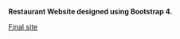 __Restaurant Website designed using Bootstrap 4.__

[Final site](https://deepakchauhan22.github.io/bootstrap4/dist/index.html)

